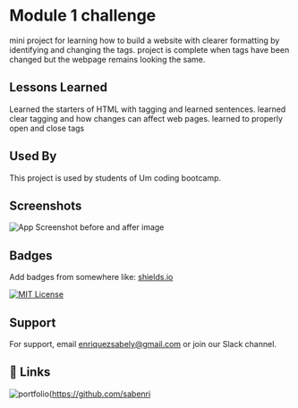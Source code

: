 # Module 1 challenge 

mini project for learning how to build a website with clearer formatting by identifying and changing the tags. project is complete when tags have been changed but the webpage remains looking the same.

## Lessons Learned

Learned the starters of HTML with tagging and learned sentences. learned clear tagging and how changes can affect web pages. learned to properly open and close tags  


## Used By

This project is used by students of Um coding bootcamp. 


## Screenshots

![App Screenshot](https://1drv.ms/i/s!Aoe0rZK0LiTsoSGpCmQ6E6DX7PJ5?e=hQ7jMo)
before and affer image 


## Badges

Add badges from somewhere like: [shields.io](https://shields.io/)

[![MIT License](https://img.shields.io/badge/License-MIT-green.svg)](https://choosealicense.com/licenses/mit/)


## Support

For support, email enriquezsabely@gmail.com or join our Slack channel.


## 🔗 Links
![portfolio](https://img.shields.io/badge/my_portfolio-000?style=for-the-badge&logo=ko-fi&logoColor=white)(https://github.com/sabenri